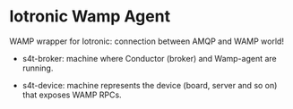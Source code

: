 # Iotronic Wamp Agent

WAMP wrapper for Iotronic: connection between AMQP and WAMP world!

* s4t-broker: machine where Conductor (broker) and Wamp-agent are running.

* s4t-device: machine represents the device (board, server and so on) that exposes WAMP RPCs.
